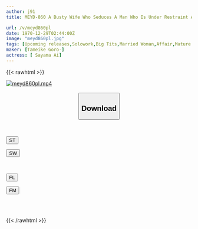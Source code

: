 ```yaml
---
author: j91
title: MEYD-860 A Busty Wife Who Seduces A Man Who Is Under Restraint And Has Too Much Sexual Desire. No Matter How Many Times He Cums, It Never Ends... Extreme Sweaty Sex In The Middle Of Summer Ai Sayama

url: /v/meyd860pl
date: 1970-12-29T02:44:00Z
image: "meyd860pl.jpg"
tags: [Upcoming releases,Solowork,Big Tits,Married Woman,Affair,Mature Woman	 ]
maker: [Tameike Goro-]
actress: [ Sayama Ai]
---
```



{{< rawhtml >}}

<div class="video" data-videoid="pending_link.html">
    <a href="javascript:;">
        <img src="/v/meyd860pl/meyd860pl.jpg" width="WIDTH" height="HEIGHT" alt="meyd860pl.mp4" loading="lazy">
    </a>
</div>

<script type="text/javascript" src="https://j91.asia/asset/on-demand-pend.js"></script>

<br>
  <link rel="stylesheet" href="https://j91.asia/asset/bs5.css">
  
  <center>
  <button class="btn btn-primary" type="button" data-bs-toggle="collapse" data-bs-target=".multi-collapse" aria-expanded="false" aria-controls="multiCollapseExample1 multiCollapseExample2"><h2>Download</h2></button></center>
</p>
<div class="row">
  <div class="col">
    <div class="collapse multi-collapse" id="multiCollapseExample1">
      <div class="card card-body">
	      	      <br>
<div class="buttons">  
<p><a href="https://j91.asia/pending_link.html" target="_blank"><button class="btn-hover color-3"><i class="fa fa-download"></i> ST</button></a></p>
<p><a href="https://j91.asia/pending_link.html" target="_blank"><button class="btn-hover color-2"><i class="fa fa-download"></i> SW</button></a></p></div>
    </div>
  </div>
</div>
  <div class="col">
    <div class="collapse multi-collapse" id="multiCollapseExample2">
      <div class="card card-body">
	      <br>
<div class="buttons">
<p><a href="https://filelions.online/f/fl_fileid" target="_blank"><button class="btn-hover color-9"><i class="fa fa-download"></i> FL</button></a></p>
<p><a href="https://j91.asia/pending_link.html" target="_blank"><button class="btn-hover color-8"><i class="fa fa-download"></i> FM</button></a></p></div>
<br><br>
      </div>
    </div>
  </div>
</div>

{{< /rawhtml >}}
